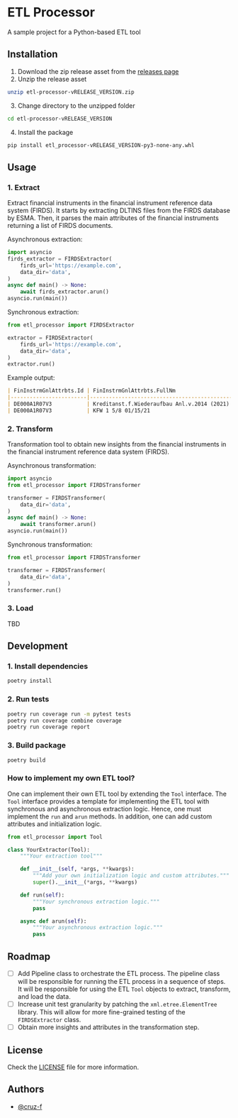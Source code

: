 # ETL Processor

A sample project for a Python-based ETL tool

## Installation

1. Download the zip release asset from the [releases page](https://github.com/cruz-f/etl-processor/releases)
2. Unzip the release asset

```sh
unzip etl-processor-vRELEASE_VERSION.zip
```

3. Change directory to the unzipped folder

```sh
cd etl-processor-vRELEASE_VERSION
```

4. Install the package

```sh
pip install etl_processor-vRELEASE_VERSION-py3-none-any.whl
```

## Usage

### 1. Extract

Extract financial instruments in the financial instrument reference data system (FIRDS). It starts by extracting DLTINS files from the FIRDS database by ESMA. Then, it parses the main attributes of the financial instruments returning a list of FIRDS documents.

Asynchronous extraction:

```python
import asyncio
firds_extractor = FIRDSExtractor(
    firds_url='https://example.com',
    data_dir='data',
)
async def main() -> None:
    await firds_extractor.arun()
asyncio.run(main())
```

Synchronous extraction:

```python
from etl_processor import FIRDSExtractor

extractor = FIRDSExtractor(
    firds_url='https://example.com',
    data_dir='data',
)
extractor.run()
```

Example output:

```md
| FinInstrmGnlAttrbts.Id | FinInstrmGnlAttrbts.FullNm                  | FinInstrmGnlAttrbts.ClssfctnTp | FinInstrmGnlAttrbts.CmmdtyDerivInd | FinInstrmGnlAttrbts.NtnlCcy | Issr                  |
|------------------------|---------------------------------------------|-------------------------------|-----------------------------------|----------------------------|-----------------------|
| DE000A1R07V3           | Kreditanst.f.Wiederaufbau Anl.v.2014 (2021) | DBFTFB                        | False                             | EUR                        | 549300GDPG70E3MBBU98  |
| DE000A1R07V3           | KFW 1 5/8 01/15/21                          | DBFTFB                        | False                             | EUR                        | 549300GDPG70E3MBBU98  |
```

### 2. Transform

Transformation tool to obtain new insights from the financial instruments in the financial instrument reference data system (FIRDS).

Asynchronous transformation:

```python
import asyncio
from etl_processor import FIRDSTransformer

transformer = FIRDSTransformer(
    data_dir='data',
)
async def main() -> None:
    await transformer.arun()
asyncio.run(main())
```

Synchronous transformation:

```python
from etl_processor import FIRDSTransformer

transformer = FIRDSTransformer(
    data_dir='data',
)
transformer.run()
```

### 3. Load

TBD

## Development

### 1. Install dependencies

```sh
poetry install
```

### 2. Run tests

```sh
poetry run coverage run -m pytest tests
poetry run coverage combine coverage
poetry run coverage report
```

### 3. Build package

```sh
poetry build
```

### How to implement my own ETL tool?

One can implement their own ETL tool by extending the `Tool` interface. The `Tool` interface provides a template for implementing the ETL tool with synchronous and asynchronous extraction logic. Hence, one must implement the `run` and `arun` methods. In addition, one can add custom attributes and initialization logic.

```python
from etl_processor import Tool

class YourExtractor(Tool):
    """Your extraction tool"""

    def __init__(self, *args, **kwargs):
        """Add your own initialization logic and custom attributes."""
        super().__init__(*args, **kwargs)

    def run(self):
        """Your synchronous extraction logic."""
        pass

    async def arun(self):
        """Your asynchronous extraction logic."""
        pass

```

## Roadmap

- [ ] Add Pipeline class to orchestrate the ETL process. The pipeline class will be responsible for running the ETL process in a sequence of steps. It will be responsible for using the ETL `Tool` objects to extract, transform, and load the data.
- [ ] Increase unit test granularity by patching the `xml.etree.ElementTree` library. This will allow for more fine-grained testing of the `FIRDSExtractor` class.
- [ ] Obtain more insights and attributes in the transformation step.

## License

Check the [LICENSE](LICENSE) file for more information.

## Authors

- [@cruz-f](https://github.com/cruz-f)
